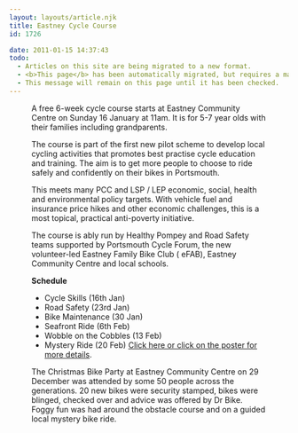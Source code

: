 ```yaml
---
layout: layouts/article.njk
title: Eastney Cycle Course
id: 1726

date: 2011-01-15 14:37:43
todo:
  - Articles on this site are being migrated to a new format.
  - <b>This page</b> has been automatically migrated, but requires a manual check-&amp;-tune to ensure the format and links all work as expected.
  - This message will remain on this page until it has been checked.
---
```


<figure id="attachment_1728" align="alignleft" width="137" caption="Eastney Cycle Course Jan-Feb 2011"][![](http://www.pompeybug.co.uk/wp-content/uploads/2011/01/Eastney-Cycle-Course-211x300.jpg "Eastney Cycle Course")](http://www.pompeybug.co.uk/wp-content/uploads/2011/01/Eastney-Cycle-Course.jpg)</figure>

A free 6-week cycle course starts at Eastney Community Centre on Sunday 16 January at 11am. It is for 5-7 year olds with their families including grandparents.

The course is part of the first new pilot scheme to develop local cycling activities that promotes best practise cycle education and training. The aim is to get more people to choose to ride safely and confidently on their bikes in Portsmouth.

This meets many PCC and LSP / LEP economic, social, health and environmental policy targets. With vehicle fuel and insurance price hikes and other economic challenges, this is a most topical, practical anti-poverty initiative.

The course is ably run by Healthy Pompey and Road Safety teams supported by Portsmouth Cycle Forum, the new volunteer-led Eastney Family Bike Club ( eFAB), Eastney Community Centre and local schools.

**Schedule**

*   Cycle Skills (16th Jan)
*   Road Safety (23rd Jan)
*   Bike Maintenance (30 Jan)
*   Seafront Ride (6th Feb)
*   Wobble on the Cobbles (13 Feb)
*   Mystery Ride (20 Feb)
[Click here or click on the poster for more details](http:// "Eastney Cycle Course FJan-Feb 2011").

The Christmas Bike Party at Eastney Community Centre on 29 December was attended by some 50 people across the generations. 20 new bikes were security stamped, bikes were blinged, checked over and advice was offered by Dr Bike. Foggy fun was had around the obstacle course and on a guided local mystery bike ride.